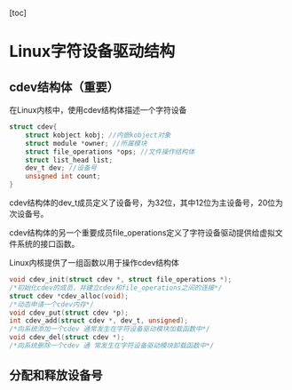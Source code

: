[toc]

# Linux字符设备驱动结构

## cdev结构体（重要）

在Linux内核中，使用cdev结构体描述一个字符设备

```c
struct cdev{
    struct kobject kobj; //内嵌kobject对象
    struct module *owner; //所属模块
    struct file_operations *ops; //文件操作结构体
    struct list_head list;
    dev_t dev; //设备号
    unsigned int count;
}
```

cdev结构体的dev_t成员定义了设备号，为32位，其中12位为主设备号，20位为次设备号。

cdev结构体的另一个重要成员file_operations定义了字符设备驱动提供给虚拟文件系统的接口函数。 

Linux内核提供了一组函数以用于操作cdev结构体

```c
void cdev_init(struct cdev *, struct file_operations *); 
/*初始化cdev的成员，并建立cdev和file_operations之间的连接*/
struct cdev *cdev_alloc(void); 
/*动态申请一个cdev内存*/
void cdev_put(struct cdev *p); 
int cdev_add(struct cdev *, dev_t, unsigned); 
/*向系统添加一个cdev 通常发生在字符设备驱动模块加载函数中*/
void cdev_del(struct cdev *);
/*向系统删除一个cdev 通 常发生在字符设备驱动模块卸载函数中*/
```

## 分配和释放设备号

